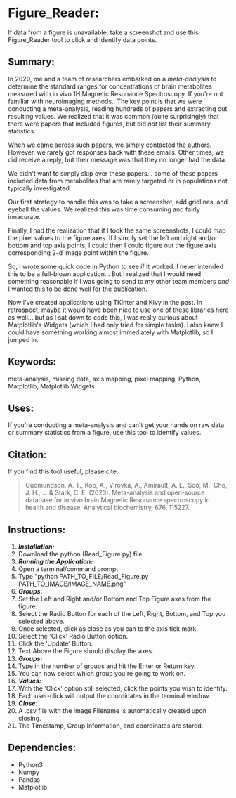 # Figure_Reader:
If data from a figure is unavailable, take a screenshot and use this Figure_Reader tool to click and identify data points. 

## Summary:
In 2020, me and a team of researchers embarked on a *meta-analysis* to determine the standard ranges for concentrations of brain metabolites measured with in vivo 1H Magnetic Resonance Spectroscopy. If you're not familiar with neuroimaging methods.. The key point is that we were conducting a meta-analysis, reading hundreds of papers and extracting out resulting values. We realized that it was common (quite surprisingly) that there were papers that included figures, but did _not_ list their summary statistics. 

When we came across such papers, we simply contacted the authors. However, we rarely got responses back with these emails. Other times, we did receive a reply, but their message was that they no longer had the data. 

We didn't want to simply skip over these papers... some of these papers included data from metabolites that are rarely targeted or in populations not typically investigated.

Our first strategy to handle this was to take a screenshot, add gridlines, and eyeball the values. We realized this was time consuming and fairly innacurate. 

Finally, I had the realization that if I took the same screenshots, I could map the pixel values to the figure axes. If I simply set the left and right and/or bottom and top axis points, I could then I could figure out the figure axis corresponding 2-d image point within the figure.

So, I wrote some quick code in Python to see if it worked. I never intended this to be a full-blown application... But I realized that I would need something reasonable if I was going to send to my other team members *and* I wanted this to be done well for the publication. 

Now I've created applications using TKinter and Kivy in the past. In retrospect, maybe it would have been nice to use one of these libraries here as well... but as I sat down to code this, I was really curious about Matplotlib's Widgets (which I had only tried for simple tasks). I also knew I could have something working almost immediately with Matplotlib, so I jumped in.

## Keywords:
meta-analysis, missing data, axis mapping, pixel mapping, Python, Matplotlib, Matplotlib Widgets

## Uses:
If you're conducting a meta-analysis and can't get your hands on raw data or summary statistics from a figure, use this tool to identify values.

## Citation:
If you find this tool useful, please cite:

> Gudmundson, A. T., Koo, A., Virovka, A., Amirault, A. L., Soo, M., Cho, J. H., ... & Stark, C. E. (2023). Meta-analysis and open-source database for in vivo brain Magnetic Resonance spectroscopy in health and disease. Analytical biochemistry, 676, 115227.

## Instructions:
1. ***Installation:***
2. Download the python (Read_Figure.py) file.
3. ***Running the Application:***
4. Open a terminal/command prompt
5. Type "python PATH_TO_FILE/Read_Figure.py PATH_TO_IMAGE/IMAGE_NAME.png"
6. ***Groups:***
7. Set the Left and Right and/or Bottom and Top Figure axes from the figure.
8. Select the Radio Button for each of the Left, Right, Bottom, and Top you selected above.
9. Once selected, click as close as you can to the axis tick mark.
10. Select the 'Click' Radio Button option.
11. Click the 'Update' Button.
12. Text Above the Figure should display the axes.
13. ***Groups:***
14. Type in the number of groups and hit the Enter or Return key.
15. You can now select which group you're going to work on.
16. ***Values:***
17. With the 'Click' option still selected, click the points you wish to identify.
18. Each user-click will output the coordinates in the terminal window.
19. ***Close:***
20. A .csv file with the Image Filename is automatically created upon closing. 
21. The Timestamp, Group Information, and coordinates are stored.

## Dependencies:
- Python3
- Numpy
- Pandas
- Matplotlib

